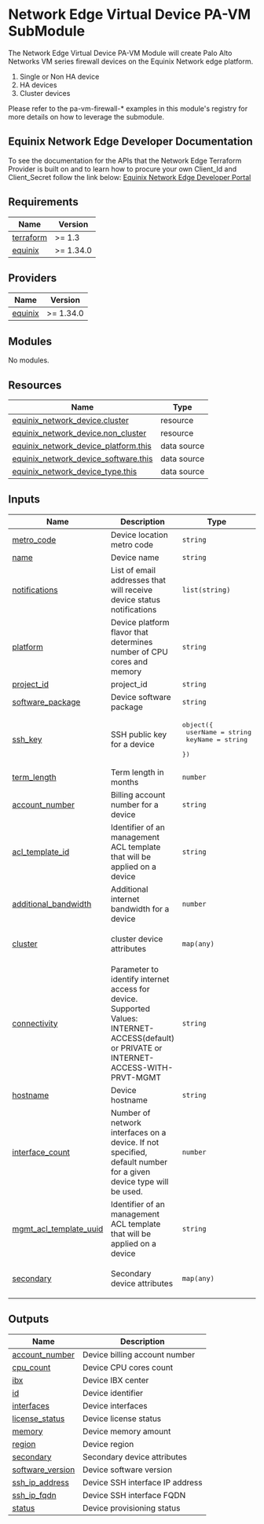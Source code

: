 # Network Edge Virtual Device PA-VM SubModule

The Network Edge Virtual Device PA-VM Module will create Palo Alto Networks VM series firewall devices on the Equinix
Network edge platform.

1. Single or Non HA device
2. HA devices
3. Cluster devices

Please refer to the pa-vm-firewall-* examples in this module's registry for more details on how to leverage the
submodule.

<!-- Begin Module Docs (Do not edit contents) -->

## Equinix Network Edge Developer Documentation

To see the documentation for the APIs that the Network Edge Terraform Provider is built on
and to learn how to procure your own Client_Id and Client_Secret follow the link below:
[Equinix Network Edge Developer Portal](https://developer.equinix.com/catalog/network-edgev1)
<!-- End Module Docs -->

<!-- BEGIN_TF_DOCS -->
## Requirements

| Name | Version |
|------|---------|
| <a name="requirement_terraform"></a> [terraform](#requirement\_terraform) | >= 1.3 |
| <a name="requirement_equinix"></a> [equinix](#requirement\_equinix) | >= 1.34.0 |

## Providers

| Name | Version |
|------|---------|
| <a name="provider_equinix"></a> [equinix](#provider\_equinix) | >= 1.34.0 |

## Modules

No modules.

## Resources

| Name | Type |
|------|------|
| [equinix_network_device.cluster](https://registry.terraform.io/providers/equinix/equinix/latest/docs/resources/network_device) | resource |
| [equinix_network_device.non_cluster](https://registry.terraform.io/providers/equinix/equinix/latest/docs/resources/network_device) | resource |
| [equinix_network_device_platform.this](https://registry.terraform.io/providers/equinix/equinix/latest/docs/data-sources/network_device_platform) | data source |
| [equinix_network_device_software.this](https://registry.terraform.io/providers/equinix/equinix/latest/docs/data-sources/network_device_software) | data source |
| [equinix_network_device_type.this](https://registry.terraform.io/providers/equinix/equinix/latest/docs/data-sources/network_device_type) | data source |

## Inputs

| Name | Description | Type | Default | Required |
|------|-------------|------|---------|:--------:|
| <a name="input_metro_code"></a> [metro\_code](#input\_metro\_code) | Device location metro code | `string` | n/a | yes |
| <a name="input_name"></a> [name](#input\_name) | Device name | `string` | n/a | yes |
| <a name="input_notifications"></a> [notifications](#input\_notifications) | List of email addresses that will receive device status notifications | `list(string)` | n/a | yes |
| <a name="input_platform"></a> [platform](#input\_platform) | Device platform flavor that determines number of CPU cores and memory | `string` | n/a | yes |
| <a name="input_project_id"></a> [project\_id](#input\_project\_id) | project\_id | `string` | n/a | yes |
| <a name="input_software_package"></a> [software\_package](#input\_software\_package) | Device software package | `string` | n/a | yes |
| <a name="input_ssh_key"></a> [ssh\_key](#input\_ssh\_key) | SSH public key for a device | <pre>object({<br>    userName = string<br>    keyName  = string<br>  })</pre> | n/a | yes |
| <a name="input_term_length"></a> [term\_length](#input\_term\_length) | Term length in months | `number` | n/a | yes |
| <a name="input_account_number"></a> [account\_number](#input\_account\_number) | Billing account number for a device | `string` | `0` | no |
| <a name="input_acl_template_id"></a> [acl\_template\_id](#input\_acl\_template\_id) | Identifier of an management ACL template that will be applied on a device | `string` | `""` | no |
| <a name="input_additional_bandwidth"></a> [additional\_bandwidth](#input\_additional\_bandwidth) | Additional internet bandwidth for a device | `number` | `0` | no |
| <a name="input_cluster"></a> [cluster](#input\_cluster) | cluster device attributes | `map(any)` | <pre>{<br>  "enabled": false<br>}</pre> | no |
| <a name="input_connectivity"></a> [connectivity](#input\_connectivity) | Parameter to identify internet access for device. Supported Values: INTERNET-ACCESS(default) or PRIVATE or INTERNET-ACCESS-WITH-PRVT-MGMT | `string` | `"INTERNET-ACCESS"` | no |
| <a name="input_hostname"></a> [hostname](#input\_hostname) | Device hostname | `string` | `""` | no |
| <a name="input_interface_count"></a> [interface\_count](#input\_interface\_count) | Number of network interfaces on a device. If not specified, default number for a given device type will be used. | `number` | `10` | no |
| <a name="input_mgmt_acl_template_uuid"></a> [mgmt\_acl\_template\_uuid](#input\_mgmt\_acl\_template\_uuid) | Identifier of an management ACL template that will be applied on a device | `string` | `""` | no |
| <a name="input_secondary"></a> [secondary](#input\_secondary) | Secondary device attributes | `map(any)` | <pre>{<br>  "enabled": false<br>}</pre> | no |

## Outputs

| Name | Description |
|------|-------------|
| <a name="output_account_number"></a> [account\_number](#output\_account\_number) | Device billing account number |
| <a name="output_cpu_count"></a> [cpu\_count](#output\_cpu\_count) | Device CPU cores count |
| <a name="output_ibx"></a> [ibx](#output\_ibx) | Device IBX center |
| <a name="output_id"></a> [id](#output\_id) | Device identifier |
| <a name="output_interfaces"></a> [interfaces](#output\_interfaces) | Device interfaces |
| <a name="output_license_status"></a> [license\_status](#output\_license\_status) | Device license status |
| <a name="output_memory"></a> [memory](#output\_memory) | Device memory amount |
| <a name="output_region"></a> [region](#output\_region) | Device region |
| <a name="output_secondary"></a> [secondary](#output\_secondary) | Secondary device attributes |
| <a name="output_software_version"></a> [software\_version](#output\_software\_version) | Device software version |
| <a name="output_ssh_ip_address"></a> [ssh\_ip\_address](#output\_ssh\_ip\_address) | Device SSH interface IP address |
| <a name="output_ssh_ip_fqdn"></a> [ssh\_ip\_fqdn](#output\_ssh\_ip\_fqdn) | Device SSH interface FQDN |
| <a name="output_status"></a> [status](#output\_status) | Device provisioning status |
<!-- END_TF_DOCS -->
